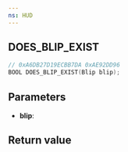 ```yaml
---
ns: HUD
---
```

## DOES_BLIP_EXIST

```c
// 0xA6DB27D19ECBB7DA 0xAE92DD96
BOOL DOES_BLIP_EXIST(Blip blip);
```


## Parameters
* **blip**: 

## Return value
